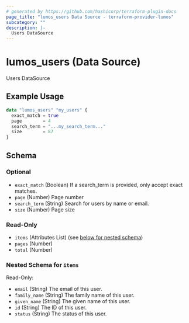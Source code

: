 ```yaml
---
# generated by https://github.com/hashicorp/terraform-plugin-docs
page_title: "lumos_users Data Source - terraform-provider-lumos"
subcategory: ""
description: |-
  Users DataSource
---
```


# lumos_users (Data Source)

Users DataSource

## Example Usage

```terraform
data "lumos_users" "my_users" {
  exact_match = true
  page        = 4
  search_term = "...my_search_term..."
  size        = 87
}
```

<!-- schema generated by tfplugindocs -->
## Schema

### Optional

- `exact_match` (Boolean) If a search_term is provided, only accept exact matches.
- `page` (Number) Page number
- `search_term` (String) Search for users by name or email.
- `size` (Number) Page size

### Read-Only

- `items` (Attributes List) (see [below for nested schema](#nestedatt--items))
- `pages` (Number)
- `total` (Number)

<a id="nestedatt--items"></a>
### Nested Schema for `items`

Read-Only:

- `email` (String) The email of this user.
- `family_name` (String) The family name of this user.
- `given_name` (String) The given name of this user.
- `id` (String) The ID of this user.
- `status` (String) The status of this user.
